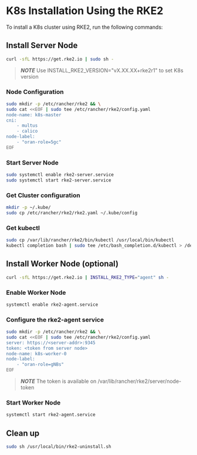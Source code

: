 # K8s Installation Using the RKE2

To install a K8s cluster using RKE2, run the following commands:

## Install Server Node

```bash
curl -sfL https://get.rke2.io | sudo sh -
```

> **_NOTE_** Use INSTALL_RKE2_VERSION="vX.XX.XX+rke2r1" to set K8s version

### Node Configuration

```bash
sudo mkdir -p /etc/rancher/rke2 && \
sudo cat <<EOF | sudo tee /etc/rancher/rke2/config.yaml
node-name: k8s-master
cni:
    - multus
    - calico
node-label:
    - "oran-role=5gc"
EOF
```

### Start Server Node

```bash
sudo systemctl enable rke2-server.service 
sudo systemctl start rke2-server.service
```

### Get Cluster configuration

```bash
mkdir -p ~/.kube/
sudo cp /etc/rancher/rke2/rke2.yaml ~/.kube/config
```

### Get kubectl

```sh
sudo cp /var/lib/rancher/rke2/bin/kubectl /usr/local/bin/kubectl
kubectl completion bash | sudo tee /etc/bash_completion.d/kubectl > /dev/null
```

## Install Worker Node (optional)

```sh
curl -sfL https://get.rke2.io | INSTALL_RKE2_TYPE="agent" sh -
```

### Enable Worker Node

```sh
systemctl enable rke2-agent.service
```


### Configure the rke2-agent service

```sh
sudo mkdir -p /etc/rancher/rke2 && \
sudo cat <<EOF | sudo tee /etc/rancher/rke2/config.yaml
server: https://<server-addr>:9345
token: <token from server node>
node-name: k8s-worker-0
node-label:
    - "oran-role=gNBs"
EOF
```

> **_NOTE_** The token is available on /var/lib/rancher/rke2/server/node-token

### Start Worker Node

```sh
systemctl start rke2-agent.service
```

## Clean up

```bash
sudo sh /usr/local/bin/rke2-uninstall.sh
```